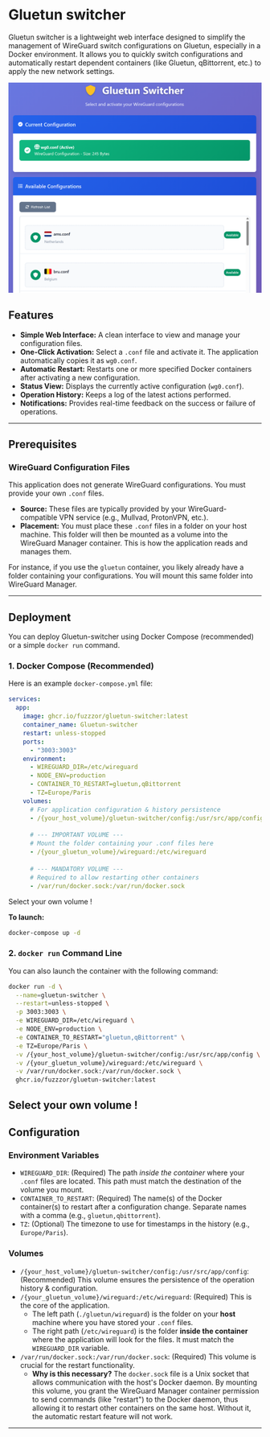# Gluetun switcher

Gluetun switcher is a lightweight web interface designed to simplify the management of WireGuard switch configurations on Gluetun, especially in a Docker environment. It allows you to quickly switch configurations and automatically restart dependent containers (like Gluetun, qBittorrent, etc.) to apply the new network settings.

![Screenshot](https://raw.githubusercontent.com/fuzzzor/gluetun-switcher/main/screenshot.png)

## Features

- **Simple Web Interface:** A clean interface to view and manage your configuration files.
- **One-Click Activation:** Select a `.conf` file and activate it. The application automatically copies it as `wg0.conf`.
- **Automatic Restart:** Restarts one or more specified Docker containers after activating a new configuration.
- **Status View:** Displays the currently active configuration (`wg0.conf`).
- **Operation History:** Keeps a log of the latest actions performed.
- **Notifications:** Provides real-time feedback on the success or failure of operations.

---

## Prerequisites

### WireGuard Configuration Files

This application does not generate WireGuard configurations. You must provide your own `.conf` files.

- **Source:** These files are typically provided by your WireGuard-compatible VPN service (e.g., Mullvad, ProtonVPN, etc.).
- **Placement:** You must place these `.conf` files in a folder on your host machine. This folder will then be mounted as a volume into the WireGuard Manager container. This is how the application reads and manages them.

For instance, if you use the `gluetun` container, you likely already have a folder containing your configurations. You will mount this same folder into WireGuard Manager.

---

## Deployment

You can deploy Gluetun-switcher using Docker Compose (recommended) or a simple `docker run` command.

### 1. Docker Compose (Recommended)

Here is an example `docker-compose.yml` file:

```yaml
services:
  app:
    image: ghcr.io/fuzzzor/gluetun-switcher:latest
    container_name: Gluetun-switcher
    restart: unless-stopped
    ports:
      - "3003:3003"
    environment:
      - WIREGUARD_DIR=/etc/wireguard
      - NODE_ENV=production
      - CONTAINER_TO_RESTART=gluetun,qBittorrent
      - TZ=Europe/Paris
    volumes:
      # For application configuration & history persistence
      - /{your_host_volume}/gluetun-switcher/config:/usr/src/app/config
      
      # --- IMPORTANT VOLUME ---
      # Mount the folder containing your .conf files here
      - /{your_gluetun_volume}/wireguard:/etc/wireguard
      
      # --- MANDATORY VOLUME ---
      # Required to allow restarting other containers
      - /var/run/docker.sock:/var/run/docker.sock
```
Select your own volume !

**To launch:**
```bash
docker-compose up -d
```

### 2. `docker run` Command Line

You can also launch the container with the following command:

```bash
docker run -d \
  --name=gluetun-switcher \
  --restart=unless-stopped \
  -p 3003:3003 \
  -e WIREGUARD_DIR=/etc/wireguard \
  -e NODE_ENV=production \
  -e CONTAINER_TO_RESTART="gluetun,qBittorrent" \
  -e TZ=Europe/Paris \
  -v /{your_host_volume}/gluetun-switcher/config:/usr/src/app/config \
  -v /{your_gluetun_volume}/wireguard:/etc/wireguard \
  -v /var/run/docker.sock:/var/run/docker.sock \
  ghcr.io/fuzzzor/gluetun-switcher:latest
```
Select your own volume !
---

## Configuration

### Environment Variables

- `WIREGUARD_DIR`: (Required) The path *inside the container* where your `.conf` files are located. This path must match the destination of the volume you mount.
- `CONTAINER_TO_RESTART`: (Required) The name(s) of the Docker container(s) to restart after a configuration change. Separate names with a comma (e.g., `gluetun,qbittorrent`).
- `TZ`: (Optional) The timezone to use for timestamps in the history (e.g., `Europe/Paris`).

### Volumes

- `/{your_host_volume}/gluetun-switcher/config:/usr/src/app/config`: (Recommended) This volume ensures the persistence of the operation history & configuration.
- `/{your_gluetun_volume}/wireguard:/etc/wireguard`: (Required) This is the core of the application.
    - The left path (`./gluetun/wireguard`) is the folder on your **host** machine where you have stored your `.conf` files.
    - The right path (`/etc/wireguard`) is the folder **inside the container** where the application will look for the files. It must match the `WIREGUARD_DIR` variable.
- `/var/run/docker.sock:/var/run/docker.sock`: (Required) This volume is crucial for the restart functionality.
    - **Why is this necessary?** The `docker.sock` file is a Unix socket that allows communication with the host's Docker daemon. By mounting this volume, you grant the WireGuard Manager container permission to send commands (like "restart") to the Docker daemon, thus allowing it to restart other containers on the same host. Without it, the automatic restart feature will not work.

---
<br>
